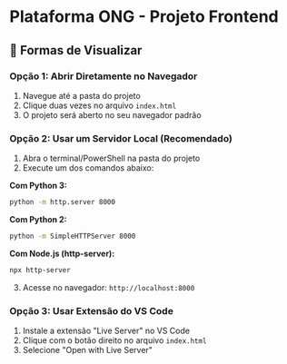 # Plataforma ONG - Projeto Frontend

## 🚀 Formas de Visualizar

### Opção 1: Abrir Diretamente no Navegador
1. Navegue até a pasta do projeto
2. Clique duas vezes no arquivo `index.html`
3. O projeto será aberto no seu navegador padrão

### Opção 2: Usar um Servidor Local (Recomendado)
1. Abra o terminal/PowerShell na pasta do projeto
2. Execute um dos comandos abaixo:

**Com Python 3:**
```bash
python -m http.server 8000
```

**Com Python 2:**
```bash
python -m SimpleHTTPServer 8000
```

**Com Node.js (http-server):**
```bash
npx http-server
```

3. Acesse no navegador: `http://localhost:8000`

### Opção 3: Usar Extensão do VS Code
1. Instale a extensão "Live Server" no VS Code
2. Clique com o botão direito no arquivo `index.html`
3. Selecione "Open with Live Server"